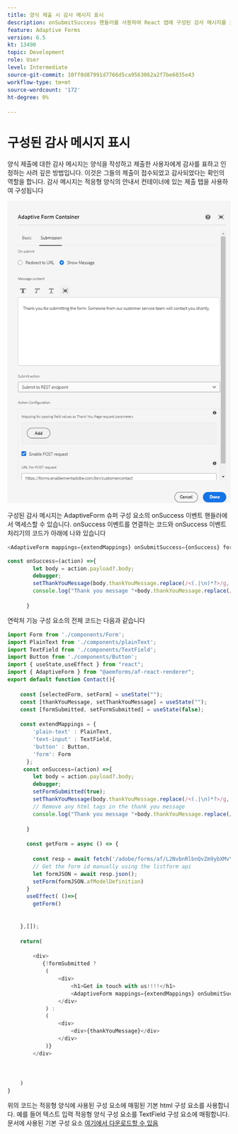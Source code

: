 ```yaml
---
title: 양식 제출 시 감사 메시지 표시
description: onSubmitSuccess 핸들러를 사용하여 React 앱에 구성된 감사 메시지를 표시합니다.
feature: Adaptive Forms
version: 6.5
kt: 13490
topic: Development
role: User
level: Intermediate
source-git-commit: 10ff0d87991d7766d5ca9563062a2f7be6035e43
workflow-type: tm+mt
source-wordcount: '172'
ht-degree: 0%

---
```


# 구성된 감사 메시지 표시

양식 제출에 대한 감사 메시지는 양식을 작성하고 제출한 사용자에게 감사를 표하고 인정하는 사려 깊은 방법입니다. 이것은 그들의 제출이 접수되었고 감사되었다는 확인의 역할을 합니다. 감사 메시지는 적응형 양식의 안내서 컨테이너에 있는 제출 탭을 사용하여 구성됩니다

![감사 메시지](assets/thank-you-message.png)

구성된 감사 메시지는 AdaptiveForm 슈퍼 구성 요소의 onSuccess 이벤트 핸들러에서 액세스할 수 있습니다.
onSuccess 이벤트를 연결하는 코드와 onSuccess 이벤트 처리기의 코드가 아래에 나와 있습니다

```javascript
<AdaptiveForm mappings={extendMappings} onSubmitSuccess={onSuccess} formJson={selectedForm}/>
```

```javascript
const onSuccess=(action) =>{
        let body = action.payload?.body;
        debugger;
        setThankYouMessage(body.thankYouMessage.replace(/<(.|\n)*?>/g, ''));
        console.log("Thank you message "+body.thankYouMessage.replace(/<(.|\n)*?>/g, ''));

      }
```

연락처 기능 구성 요소의 전체 코드는 다음과 같습니다

```javascript
import Form from './components/Form';
import PlainText from './components/plainText';
import TextField from './components/TextField';
import Button from './components/Button';
import { useState,useEffect } from "react";
import { AdaptiveForm } from "@aemforms/af-react-renderer";
export default function Contact(){
  
    const [selectedForm, setForm] = useState("");
    const [thankYouMessage, setThankYouMessage] = useState("");
    const [formSubmitted, setFormSubmitted] = useState(false);
  
    const extendMappings = {
        'plain-text' : PlainText,
        'text-input' : TextField,
        'button' : Button,
        'form': Form
      };
     const onSuccess=(action) =>{
        let body = action.payload?.body;
        debugger;
        setFormSubmitted(true);
        setThankYouMessage(body.thankYouMessage.replace(/<(.|\n)*?>/g, ''));
        // Remove any html tags in the thank you message
        console.log("Thank you message "+body.thankYouMessage.replace(/<(.|\n)*?>/g, ''));

      }
      
      const getForm = async () => {
        
        const resp = await fetch('/adobe/forms/af/L2NvbnRlbnQvZm9ybXMvYWYvY29udGFjdHVz');
        // Get the form id manually using the listform api
        let formJSON = await resp.json();
        setForm(formJSON.afModelDefinition)
      }
      useEffect( ()=>{
        getForm()
        

    },[]);
    
    return(
        
        <div>
           {!formSubmitted ?
            (
                <div>
                    <h1>Get in touch with us!!!!</h1>
                    <AdaptiveForm mappings={extendMappings} onSubmitSuccess={onSuccess} formJson={selectedForm}/>
                </div>
            ) :
            (
                <div>
                    <div>{thankYouMessage}</div>
                </div>
            )}
        </div>
      
          
        
    )
}
```

위의 코드는 적응형 양식에 사용된 구성 요소에 매핑된 기본 html 구성 요소를 사용합니다. 예를 들어 텍스트 입력 적응형 양식 구성 요소를 TextField 구성 요소에 매핑합니다. 문서에 사용된 기본 구성 요소 [여기에서 다운로드할 수 있음](./assets/native-components.zip)

